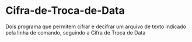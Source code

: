 # Cifra-de-Troca-de-Data
Dois programa que permitem cifrar e decifrar um arquivo de texto indicado pela linha de comando, seguindo a Cifra de Troca de Data

